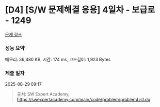 # [D4] [S/W 문제해결 응용] 4일차 - 보급로 - 1249 

[문제 링크](https://swexpertacademy.com/main/code/problem/problemDetail.do?contestProbId=AV15QRX6APsCFAYD) 

### 성능 요약

메모리: 36,480 KB, 시간: 174 ms, 코드길이: 1,923 Bytes

### 제출 일자

2025-08-29 09:17



> 출처: SW Expert Academy, https://swexpertacademy.com/main/code/problem/problemList.do